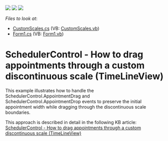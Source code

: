 <!-- default badges list -->
![](https://img.shields.io/endpoint?url=https://codecentral.devexpress.com/api/v1/VersionRange/128636759/12.1.8%2B)
[![](https://img.shields.io/badge/Open_in_DevExpress_Support_Center-FF7200?style=flat-square&logo=DevExpress&logoColor=white)](https://supportcenter.devexpress.com/ticket/details/E4576)
[![](https://img.shields.io/badge/📖_How_to_use_DevExpress_Examples-e9f6fc?style=flat-square)](https://docs.devexpress.com/GeneralInformation/403183)
<!-- default badges end -->
<!-- default file list -->
*Files to look at*:

* [CustomScales.cs](./CS/WindowsFormsApplication1/CustomScales.cs) (VB: [CustomScales.vb](./VB/WindowsFormsApplication1/CustomScales.vb))
* [Form1.cs](./CS/WindowsFormsApplication1/Form1.cs) (VB: [Form1.vb](./VB/WindowsFormsApplication1/Form1.vb))
<!-- default file list end -->
# SchedulerControl - How to drag appointments through a custom discontinuous scale (TimeLineView)


<p>This example illustrates how to handle the SchedulerControl.AppointmentDrag and SchedulerControl.AppointmentDrop events to preserve the initial appointment width while dragging through the discontinuous scale boundaries.</p><p>This approach is described in detail in the following KB article: <a href="https://www.devexpress.com/Support/Center/p/KA18723">SchedulerControl - How to drag appointments through a custom discontinuous scale (TimeLineView)</a></p><br />


<br/>


